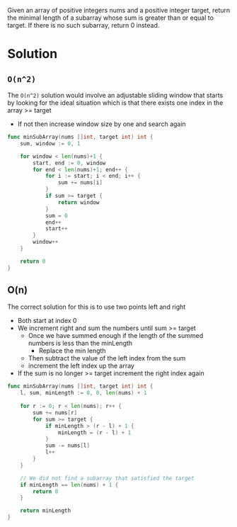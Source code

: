 Given an array of positive integers nums and a positive integer target, return the minimal length of a 
subarray whose sum is greater than or equal to target. If there is no such subarray, return 0 instead.

# Solution

## `O(n^2)`
The `O(n^2)` solution would involve an adjustable sliding window that starts by looking for the ideal situation which is that there exists one index in the array >= target
- If not then increase window size by one and search again

```Go
func minSubArray(nums []int, target int) int {
    sum, window := 0, 1

    for window < len(nums)+1 {
        start, end := 0, window
        for end < len(nums)+1; end++ {
            for i := start; i < end; i++ {
                sum += nums[i]
            }
            if sum >= target {
                return window
            }
            sum = 0
            end++
            start++
        }
        window++
    }

    return 0
}
```

## O(n)
The correct solution for this is to use two points left and right
- Both start at index 0
- We increment right and sum the numbers until sum >= target
    - Once we have summed enough if the length of the summed numbers is less than the minLength
        - Replace the min length
    - Then subtract the value of the left index from the sum
    - increment the left index up the array
- If the sum is no longer >= target increment the right index again

```Go
func minSubArray(nums []int, target int) int {
    l, sum, minLength := 0, 0, len(nums) + 1
    
    for r := 0; r < len(nums); r++ {
        sum += nums[r]
        for sum >= target {
            if minLength > (r - l) + 1 {
                minLength = (r - l) + 1
            }
            sum -= nums[l]
            l++
        }
    }

    // We did not find a subarray that satisfied the target
    if minLength == len(nums) + 1 {
        return 0
    }

    return minLength
}
```
